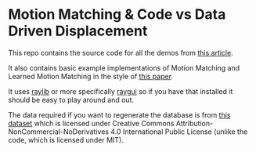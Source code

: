 # Motion Matching & Code vs Data Driven Displacement

This repo contains the source code for all the demos from [this article](https://theorangeduck.com/page/code-vs-data-driven-displacement).

It also contains basic example implementations of Motion Matching and Learned Motion Matching in the style of [this paper](https://theorangeduck.com/page/learned-motion-matching).

It uses [raylib](https://www.raylib.com/) or more specifically [raygui](https://github.com/raysan5/raygui) so if you have that installed it should be easy to play around and out.

The data required if you want to regenerate the database is from [this dataset](https://github.com/ubisoft/ubisoft-laforge-animation-dataset) which is licensed under Creative Commons Attribution-NonCommercial-NoDerivatives 4.0 International Public License (unlike the code, which is licensed under MIT).
